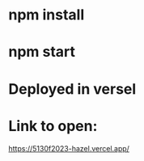 # npm install
# npm start
# Deployed in versel
# Link to open: 
https://5130f2023-hazel.vercel.app/
